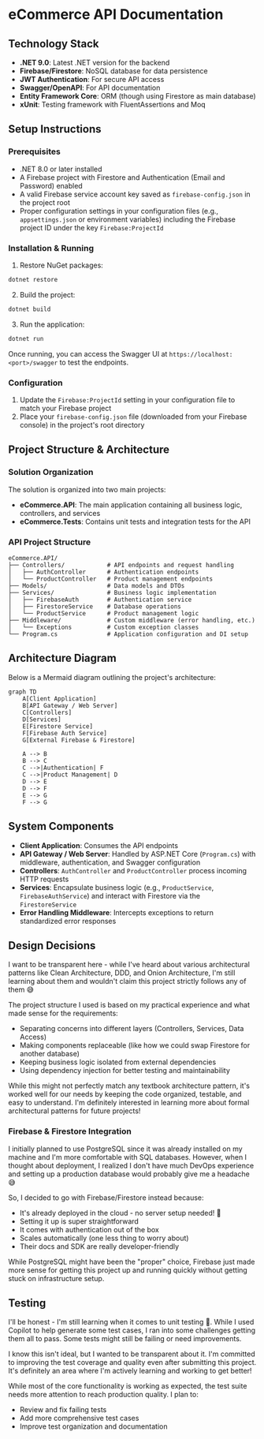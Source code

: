 # eCommerce API Documentation

## Technology Stack
- **.NET 9.0**: Latest .NET version for the backend
- **Firebase/Firestore**: NoSQL database for data persistence
- **JWT Authentication**: For secure API access
- **Swagger/OpenAPI**: For API documentation
- **Entity Framework Core**: ORM (though using Firestore as main database)
- **xUnit**: Testing framework with FluentAssertions and Moq

## Setup Instructions

### Prerequisites
- .NET 8.0 or later installed
- A Firebase project with Firestore and Authentication (Email and Password) enabled
- A valid Firebase service account key saved as `firebase-config.json` in the project root
- Proper configuration settings in your configuration files (e.g., `appsettings.json` or environment variables) including the Firebase project ID under the key `Firebase:ProjectId`

### Installation & Running

1. Restore NuGet packages:
```bash
dotnet restore
```

2. Build the project:
```bash
dotnet build
```

3. Run the application:
```bash
dotnet run
```

Once running, you can access the Swagger UI at `https://localhost:<port>/swagger` to test the endpoints.

### Configuration
1. Update the `Firebase:ProjectId` setting in your configuration file to match your Firebase project
2. Place your `firebase-config.json` file (downloaded from your Firebase console) in the project's root directory

## Project Structure & Architecture

### Solution Organization
The solution is organized into two main projects:
- **eCommerce.API**: The main application containing all business logic, controllers, and services
- **eCommerce.Tests**: Contains unit tests and integration tests for the API

### API Project Structure
```
eCommerce.API/
├── Controllers/            # API endpoints and request handling
│   ├── AuthController      # Authentication endpoints
│   └── ProductController   # Product management endpoints
├── Models/                 # Data models and DTOs
├── Services/               # Business logic implementation
│   ├── FirebaseAuth        # Authentication service
│   ├── FirestoreService    # Database operations
│   └── ProductService      # Product management logic
├── Middleware/             # Custom middleware (error handling, etc.)
│   └── Exceptions          # Custom exception classes 
└── Program.cs              # Application configuration and DI setup
```

## Architecture Diagram

Below is a Mermaid diagram outlining the project's architecture:

```mermaid
graph TD
    A[Client Application]
    B[API Gateway / Web Server]
    C[Controllers]
    D[Services]
    E[Firestore Service]
    F[Firebase Auth Service]
    G[External Firebase & Firestore]

    A --> B
    B --> C
    C -->|Authentication| F
    C -->|Product Management| D
    D --> E
    D --> F
    E --> G
    F --> G
```

## System Components

- **Client Application**: Consumes the API endpoints
- **API Gateway / Web Server**: Handled by ASP.NET Core (`Program.cs`) with middleware, authentication, and Swagger configuration
- **Controllers**: `AuthController` and `ProductController` process incoming HTTP requests
- **Services**: Encapsulate business logic (e.g., `ProductService`, `FirebaseAuthService`) and interact with Firestore via the `FirestoreService`
- **Error Handling Middleware**: Intercepts exceptions to return standardized error responses

## Design Decisions
I want to be transparent here - while I've heard about various architectural patterns like Clean Architecture, DDD, and Onion Architecture, I'm still learning about them and wouldn't claim this project strictly follows any of them 😅

The project structure I used is based on my practical experience and what made sense for the requirements:
- Separating concerns into different layers (Controllers, Services, Data Access)
- Making components replaceable (like how we could swap Firestore for another database)
- Keeping business logic isolated from external dependencies
- Using dependency injection for better testing and maintainability

While this might not perfectly match any textbook architecture pattern, it's worked well for our needs by keeping the code organized, testable, and easy to understand. I'm definitely interested in learning more about formal architectural patterns for future projects!

### Firebase & Firestore Integration
I initially planned to use PostgreSQL since it was already installed on my machine and I'm more comfortable with SQL databases. However, when I thought about deployment, I realized I don't have much DevOps experience and setting up a production database would probably give me a headache 😅

So, I decided to go with Firebase/Firestore instead because:
- It's already deployed in the cloud - no server setup needed! 🎉
- Setting it up is super straightforward
- It comes with authentication out of the box
- Scales automatically (one less thing to worry about)
- Their docs and SDK are really developer-friendly

While PostgreSQL might have been the "proper" choice, Firebase just made more sense for getting this project up and running quickly without getting stuck on infrastructure setup.

## Testing
I'll be honest - I'm still learning when it comes to unit testing 🎯. While I used Copilot to help generate some test cases, I ran into some challenges getting them all to pass. Some tests might still be failing or need improvements.

I know this isn't ideal, but I wanted to be transparent about it. I'm committed to improving the test coverage and quality even after submitting this project. It's definitely an area where I'm actively learning and working to get better!

While most of the core functionality is working as expected, the test suite needs more attention to reach production quality. I plan to:
- Review and fix failing tests
- Add more comprehensive test cases
- Improve test organization and documentation